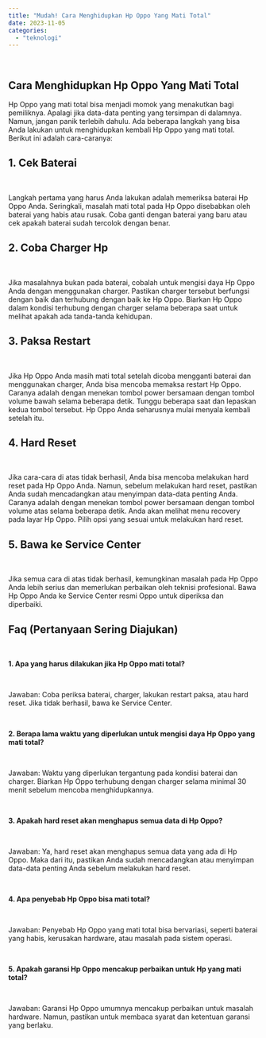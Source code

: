 ```yaml
---
title: "Mudah! Cara Menghidupkan Hp Oppo Yang Mati Total"
date: 2023-11-05
categories: 
  - "teknologi"
---
```


 

## Cara Menghidupkan Hp Oppo Yang Mati Total

Hp Oppo yang mati total bisa menjadi momok yang menakutkan bagi pemiliknya. Apalagi jika data-data penting yang tersimpan di dalamnya. Namun, jangan panik terlebih dahulu. Ada beberapa langkah yang bisa Anda lakukan untuk menghidupkan kembali Hp Oppo yang mati total. Berikut ini adalah cara-caranya:

## 1\. Cek Baterai

 

Langkah pertama yang harus Anda lakukan adalah memeriksa baterai Hp Oppo Anda. Seringkali, masalah mati total pada Hp Oppo disebabkan oleh baterai yang habis atau rusak. Coba ganti dengan baterai yang baru atau cek apakah baterai sudah tercolok dengan benar.

## 2\. Coba Charger Hp

 

Jika masalahnya bukan pada baterai, cobalah untuk mengisi daya Hp Oppo Anda dengan menggunakan charger. Pastikan charger tersebut berfungsi dengan baik dan terhubung dengan baik ke Hp Oppo. Biarkan Hp Oppo dalam kondisi terhubung dengan charger selama beberapa saat untuk melihat apakah ada tanda-tanda kehidupan.

## 3\. Paksa Restart

 

Jika Hp Oppo Anda masih mati total setelah dicoba mengganti baterai dan menggunakan charger, Anda bisa mencoba memaksa restart Hp Oppo. Caranya adalah dengan menekan tombol power bersamaan dengan tombol volume bawah selama beberapa detik. Tunggu beberapa saat dan lepaskan kedua tombol tersebut. Hp Oppo Anda seharusnya mulai menyala kembali setelah itu.

## 4\. Hard Reset

 

Jika cara-cara di atas tidak berhasil, Anda bisa mencoba melakukan hard reset pada Hp Oppo Anda. Namun, sebelum melakukan hard reset, pastikan Anda sudah mencadangkan atau menyimpan data-data penting Anda. Caranya adalah dengan menekan tombol power bersamaan dengan tombol volume atas selama beberapa detik. Anda akan melihat menu recovery pada layar Hp Oppo. Pilih opsi yang sesuai untuk melakukan hard reset.

## 5\. Bawa ke Service Center

 

Jika semua cara di atas tidak berhasil, kemungkinan masalah pada Hp Oppo Anda lebih serius dan memerlukan perbaikan oleh teknisi profesional. Bawa Hp Oppo Anda ke Service Center resmi Oppo untuk diperiksa dan diperbaiki.

## Faq (Pertanyaan Sering Diajukan)

 

**1\. Apa yang harus dilakukan jika Hp Oppo mati total?**

 

Jawaban: Coba periksa baterai, charger, lakukan restart paksa, atau hard reset. Jika tidak berhasil, bawa ke Service Center.

 

**2\. Berapa lama waktu yang diperlukan untuk mengisi daya Hp Oppo yang mati total?**

 

Jawaban: Waktu yang diperlukan tergantung pada kondisi baterai dan charger. Biarkan Hp Oppo terhubung dengan charger selama minimal 30 menit sebelum mencoba menghidupkannya.

 

**3\. Apakah hard reset akan menghapus semua data di Hp Oppo?**

 

Jawaban: Ya, hard reset akan menghapus semua data yang ada di Hp Oppo. Maka dari itu, pastikan Anda sudah mencadangkan atau menyimpan data-data penting Anda sebelum melakukan hard reset.

 

**4\. Apa penyebab Hp Oppo bisa mati total?**

 

Jawaban: Penyebab Hp Oppo yang mati total bisa bervariasi, seperti baterai yang habis, kerusakan hardware, atau masalah pada sistem operasi.

 

**5\. Apakah garansi Hp Oppo mencakup perbaikan untuk Hp yang mati total?**

 

Jawaban: Garansi Hp Oppo umumnya mencakup perbaikan untuk masalah hardware. Namun, pastikan untuk membaca syarat dan ketentuan garansi yang berlaku.
